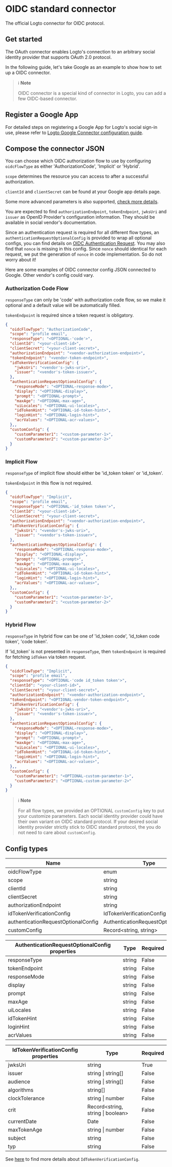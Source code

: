 # OIDC standard connector

The official Logto connector for OIDC protocol.

## Get started

The OAuth connector enables Logto's connection to an arbitrary social identity provider that supports OAuth 2.0 protocol.

In the following guide, let's take Google as an example to show how to set up a OIDC connector.

> ℹ️ **Note**
> 
> OIDC connector is a special kind of connector in Logto, you can add a few OIDC-based connector.

## Register a Google App

For detailed steps on registering a Google App for Logto's social sign-in use, please refer to [Logto Google Connector configuration guide](https://github.com/logto-io/connectors/tree/master/packages/connector-google#set-up-a-project-in-the-google-api-console).

## Compose the connector JSON

You can choose which OIDC authorization flow to use by configuring `oidcFlowType` as either 'AuthorizationCode', 'Implicit' or 'Hybrid'.

`scope` determines the resource you can access to after a successful authorization.

`clientId` and `clientSecret` can be found at your Google app details page.

Some more advanced parameters is also supported, [check more details](https://openid.net/specs/openid-connect-core-1_0.html#AuthRequest).

You are expected to find `authorizationEndpoint`, `tokenEndpoint`, `jwksUri` and `issuer` as OpenID Provider's configuration information. They should be available in social vendor's documentation.

Since an authentication request is required for all different flow types, an `authenticationRequestOptionalConfig` is provided to wrap all optional configs, you can find details on [OIDC Authentication Request](https://openid.net/specs/openid-connect-core-1_0.html#AuthRequest). You may also find that `nonce` is missing in this config. Since `nonce` should identical for each request, we put the generation of `nonce` in code implementation. So do not worry about it!

Here are some examples of OIDC connector config JSON connected to Google. Other vendor's config could vary.

### Authorization Code Flow

`responseType` can only be 'code' with authorization code flow, so we make it optional and a default value will be automatically filled.

`tokenEndpoint` is required since a token request is obligatory.

```json
{
  "oidcFlowType": "AuthorizationCode",
  "scope": "profile email",
  "responseType": "<OPTIONAL-'code'>",
  "clientId": "<your-client-id>",
  "clientSecret": "<your-client-secret>",
  "authorizationEndpoint": "<vendor-authorization-endpoint>",
  "tokenEndpoint": "<vendor-token-endpoint>",
  "idTokenVerificationConfig": {
    "jwksUri": "<vendor's-jwks-uri>",
    "issuer": "<vendor's-token-issuer>",
  },
  "authenticationRequestOptionalConfig": {
    "responseMode": "<OPTIONAL-response-mode>",
    "display": "<OPTIONAL-display>",
    "prompt": "<OPTIONAL-prompt>",
    "maxAge": "<OPTIONAL-max-age>",
    "uiLocales": "<OPTIONAL-ui-locales>",
    "idTokenHint": "<OPTIONAL-id-token-hint>",
    "loginHint": "<OPTIONAL-login-hint>",
    "acrValues": "<OPTIONAL-acr-values>",
  },,
  "customConfig": {
    "customParameter1": "<custom-parameter-1>",
    "customParameter2": "<custom-parameter-2>"
  }
}
```

### Implicit Flow

`responseType` of implicit flow should either be 'id_token token' or 'id_token'.

`tokenEndpoint` in this flow is not required.

```json
{
  "oidcFlowType": "Implicit",
  "scope": "profile email",
  "responseType": "<OPTIONAL-'id_token token'>",
  "clientId": "<your-client-id>",
  "clientSecret": "<your-client-secret>",
  "authorizationEndpoint": "<vendor-authorization-endpoint>",
  "idTokenVerificationConfig": {
    "jwksUri": "<vendor's-jwks-uri>",
    "issuer": "<vendor's-token-issuer>",
  },
  "authenticationRequestOptionalConfig": {
    "responseMode": "<OPTIONAL-response-mode>",
    "display": "<OPTIONAL-display>",
    "prompt": "<OPTIONAL-prompt>",
    "maxAge": "<OPTIONAL-max-age>",
    "uiLocales": "<OPTIONAL-ui-locales>",
    "idTokenHint": "<OPTIONAL-id-token-hint>",
    "loginHint": "<OPTIONAL-login-hint>",
    "acrValues": "<OPTIONAL-acr-values>",
  },,
  "customConfig": {
    "customParameter1": "<custom-parameter-1>",
    "customParameter2": "<custom-parameter-2>"
  }
}
```

### Hybrid Flow

`responseType` in hybrid flow can be one of 'id_token code', 'id_token code token', 'code token'.

If 'id_token' is not presented in `responseType`, then `tokenEndpoint` is required for fetching `idToken` via token request.

```json
{
  "oidcFlowType": "Implicit",
  "scope": "profile email",
  "responseType": "<OPTIONAL-'code id_token token'>",
  "clientId": "<your-client-id>",
  "clientSecret": "<your-client-secret>",
  "authorizationEndpoint": "<vendor-authorization-endpoint>",
  "tokenEndpoint": "<OPTIONAL-vendor-token-endpoint>",
  "idTokenVerificationConfig": {
    "jwksUri": "<vendor's-jwks-uri>",
    "issuer": "<vendor's-token-issuer>",
  },
  "authenticationRequestOptionalConfig": {
    "responseMode": "<OPTIONAL-response-mode>",
    "display": "<OPTIONAL-display>",
    "prompt": "<OPTIONAL-prompt>",
    "maxAge": "<OPTIONAL-max-age>",
    "uiLocales": "<OPTIONAL-ui-locales>",
    "idTokenHint": "<OPTIONAL-id-token-hint>",
    "loginHint": "<OPTIONAL-login-hint>",
    "acrValues": "<OPTIONAL-acr-values>",
  },,
  "customConfig": {
    "customParameter1": "<OPTIONAL-custom-parameter-1>",
    "customParameter2": "<OPTIONAL-custom-parameter-2>"
  }
}
```

> ℹ️ **Note**
> 
> For all flow types, we provided an OPTIONAL `customConfig` key to put your customize parameters.
> Each social identity provider could have their own variant on OIDC standard protocol. If your desired social identity provider strictly stick to OIDC standard protocol, the you do not need to care about `customConfig`.

## Config types

| Name                                | Type                                | Required  |
|-------------------------------------|-------------------------------------|-----------|
| oidcFlowType                        | enum                                | True      |
| scope                               | string                              | True      |
| clientId                            | string                              | True      |
| clientSecret                        | string                              | True      |
| authorizationEndpoint               | string                              | True      |
| idTokenVerificationConfig           | IdTokenVerificationConfig           | True      |
| authenticationRequestOptionalConfig | AuthenticationRequestOptionalConfig | False     |
| customConfig                        | Record<string, string>              | False     |


| AuthenticationRequestOptionalConfig properties | Type   | Required |
|------------------------------------------------|--------|----------|
| responseType                                   | string | False    |
| tokenEndpoint                                  | string | False    |
| responseMode                                   | string | False    |
| display                                        | string | False    |
| prompt                                         | string | False    |
| maxAge                                         | string | False    |
| uiLocales                                      | string | False    |
| idTokenHint                                    | string | False    |
| loginHint                                      | string | False    |
| acrValues                                      | string | False    |


| IdTokenVerificationConfig properties | Type                              | Required |
|--------------------------------------|-----------------------------------|----------|
| jwksUri                              | string                            | True     |
| issuer                               | string \| string[]                | False    |
| audience                             | string \| string[]                | False    |
| algorithms                           | string[]                          | False    |
| clockTolerance                       | string \| number                  | False    |
| crit                                 | Record<string, string \| boolean> | False    |
| currentDate                          | Date                              | False    |
| maxTokenAge                          | string \| number                  | False    |
| subject                              | string                            | False    |
| typ                                  | string                            | False    |

See [here](https://github.com/panva/jose/blob/main/docs/interfaces/jwt_verify.JWTVerifyOptions.md) to find more details about `IdTokenVerificationConfig`.
